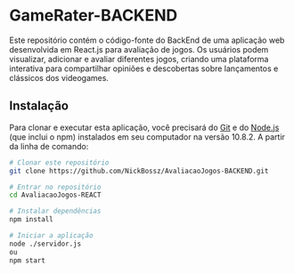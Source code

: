 # GameRater-BACKEND

Este repositório contém o código-fonte do BackEnd de uma aplicação web desenvolvida em React.js para avaliação de jogos. Os usuários podem visualizar, adicionar e avaliar diferentes jogos, criando uma plataforma interativa para compartilhar opiniões e descobertas sobre lançamentos e clássicos dos videogames.

## Instalação

Para clonar e executar esta aplicação, você precisará do [Git](https://git-scm.com) e do [Node.js](https://nodejs.org/en/) (que inclui o npm) instalados em seu computador na versão 10.8.2. A partir da linha de comando:

```bash
# Clonar este repositório
git clone https://github.com/NickBossz/AvaliacaoJogos-BACKEND.git

# Entrar no repositório
cd AvaliacaoJogos-REACT

# Instalar dependências
npm install

# Iniciar a aplicação
node ./servidor.js
ou
npm start
```
